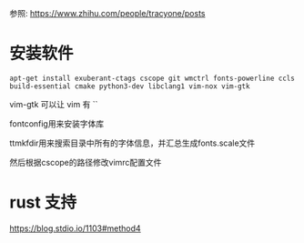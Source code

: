 

参照: https://www.zhihu.com/people/tracyone/posts

# 安装软件

```
apt-get install exuberant-ctags cscope git wmctrl fonts-powerline ccls build-essential cmake python3-dev libclang1 vim-nox vim-gtk
```

vim-gtk 可以让 vim 有 ``

fontconfig用来安装字体库

ttmkfdir用来搜索目录中所有的字体信息，并汇总生成fonts.scale文件

然后根据cscope的路径修改vimrc配置文件



# rust 支持

https://blog.stdio.io/1103#method4